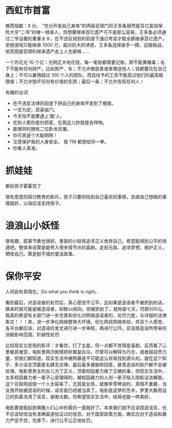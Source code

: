 # 西虹市首富

推荐指数：9 分。
“充分开发自己身体”的丙级足球门将王多鱼居然是百亿富翁保险大亨“二爷”的唯一继承人，但想要继承百亿遗产可不是那么容易，王多鱼必须通过二爷设置的重重关卡，在不违反规则的前提下通过考验才能全额继承百亿遗产，拒绝游戏只能继承 1000 万，面对巨大的诱惑，王多鱼选择放手一搏，迎接挑战，他究竟能否顺利继承遗产走上人生巅峰……

一个月花光 10 个亿：光明正大地花钱，每一笔账都需要记账，即不能黄赌毒；名下不能有任何财产，比如房产、车；不允许做慈善或者赠送他人；钱都要花在自己身上；不可以雇佣超过 100 个人的团队，而且给予的工资不能高过他们的最高极限值；不允许毁坏任何有价值的东西；最后一条：不允许告知任何人！

有趣的台词
- 在不违反法律的前提下把自己的身体开发到了极致。
- 一言为定，双喜临门。
- 今天怕不是要遇上‘跪’人。
- 在别人那你是扫把星，在我这儿你就是吉祥物。
- 能够同时拥有二位卧龙凤雏。
- 你可真是个大聪明啊！
- 注意保护我的人身安全。  我 TM 都想给你一拳。
- 你看人真准。

# 抓娃娃

都给孩子霍霍完了

很有意思的探讨教育的影片。孩子只要你找到自己喜欢的事情，去做自己想做的事情就好，父母应该支持孩子。

# 浪浪山小妖怪

很有趣，叙事节奏也很好。里面的小妖怪追寻正义舍弃自己。希望能得到公平的待遇吧。整体来说算是能带入很多情节点的喜剧。走投无路，追寻梦想，维护正义，牺牲自己。算是挺不错的童话故事。

# 保你平安

人间自有真情在。Do what you think is right。

看到最后，对造谣者的处罚后，真心感觉不公平，这如果是造谣者不被抓到的话，换来的就可能是被造谣者，抑郁zs倾向。但被抓到了，就拘留七天，罚款500元。我真的希望有关部门进一步完善和优化对网络造谣者的，处罚力度，与详细的法律条文！！！来，进一步净化网络整体大环境，优化网民网络体验，并且个人感觉，各平台都应该，对造谣的发文进行进一步审核，再进行公开。应该按造谣所带来的消极影响范围，阶梯性处罚

比较现实又悲观的影评：才看完，打了五星。但一点都不觉得是喜剧，反而看了心里极其难受。电影里两次剧情转折都是白马，尽管可以解释为巧合，或者超自然力量，但我们都知道，现实生活中被网暴是不可能这么轻易找到源头的。就在这个知乎，多少谣言顶着匿名肆无忌惮，最后最多被删除回答，甚至造谣的账户都不会被处理。电影里男主的女儿为了正义，顶着校园暴力做了正确的事，但现实生活中，太多校园暴力者一辈子心安理得的，被校园暴力的人则一辈子陷入阴影没法解脱。这个互联网诋毁一个人太容易了，尤其是女孩，就像李雪琴说的，真相不重要，当女孩开始被造谣的时候，谣言就已经被当真了。电影是造梦的艺术，梦里大鹏用自己的执着洗清了谣言，谢谢大鹏。但希望现实生活中，结局也能一样美好。

电影要是能起到唤醒人们心中的善的一面就好了。本来我们就不应该捏造谣言，也不应该轻信没有准确渠道验证过的信息。对于国家政策方面，确实应对于造谣和暴力严惩不贷，完善下，进行公平公正地处罚。